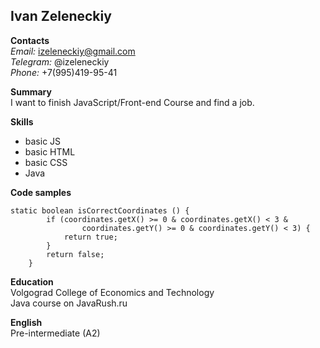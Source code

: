 ## Ivan Zeleneckiy

**Contacts**\
*Email:* izeleneckiy@gmail.com\
*Telegram:* @izeleneckiy\
*Phone:* +7(995)419-95-41

**Summary**\
I want to finish JavaScript/Front-end Course and find a job.

**Skills**
* basic JS
* basic HTML
* basic CSS
* Java

**Code samples**
```
static boolean isCorrectCoordinates () {
        if (coordinates.getX() >= 0 & coordinates.getX() < 3 &
                coordinates.getY() >= 0 & coordinates.getY() < 3) {
            return true;
        }
        return false;
    }
```

**Education**\
Volgograd College of Economics and Technology\
Java course on JavaRush.ru

**English**\
Pre-intermediate (A2)